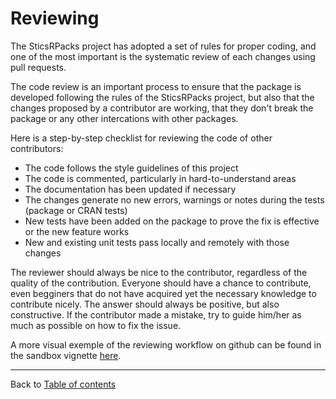 # Reviewing

The SticsRPacks project has adopted a set of rules for proper coding, and one of the most important is the systematic review of each changes using pull requests.

The code review is an important process to ensure that the package is developed following the rules of the SticsRPacks project, but also that the changes proposed by a contributor are working, that they don't break the package or any other intercations with other packages.

Here is a step-by-step checklist for reviewing the code of other contributors:

+ The code follows the style guidelines of this project
+ The code is commented, particularly in hard-to-understand areas
+ The documentation has been updated if necessary
+ The changes generate no new errors, warnings or notes during the tests (package or CRAN tests)
+ New tests have been added on the package to prove the fix is effective or the new feature works
+ New and existing unit tests pass locally and remotely with those changes

The reviewer should always be nice to the contributor, regardless of the quality of the contribution. Everyone should have a chance to contribute, even begginers that do not have acquired yet the necessary knowledge to contribute nicely. The answer should always be positive, but also constructive. If the contributor made a mistake, try to guide him/her as much as possible on how to fix the issue.

A more visual exemple of the reviewing workflow on github can be found in the sandbox vignette [here](https://sticsrpacks.github.io/sandbox/articles/use-git-and-github.html#review).

---------------  
Back to [Table of contents](README.md)
